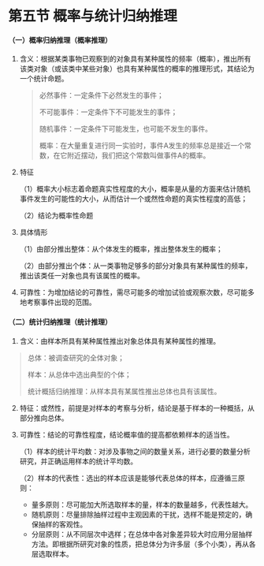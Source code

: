 # 第五节 概率与统计归纳推理

#### （一）概率归纳推理（概率推理）

1. 含义：根据某类事物已观察到的对象具有某种属性的频率（概率），推出所有该类对象（或该类中某些对象）也具有某种属性的概率的推理形式，其结论为一个统计命题。

   > 必然事件：一定条件下必然发生的事件；
   >
   > 不可能事件：一定条件下不可能发生的事件；
   >
   > 随机事件：一定条件下可能发生，也可能不发生的事件。
   >
   > 概率：在大量重复进行同一实验时，事件A发生的频率总是接近一个常数，在它附近摆动，我们把这个常数叫做事件A的概率。

2. 特征

   （1）概率大小标志着命题真实性程度的大小，概率是从量的方面来估计随机事件发生的可能性的大小，从而估计一个或然性命题的真实性程度的高低；

   （2）结论为概率性命题

3. 具体情形

   （1）由部分推出整体：从个体发生的概率，推出整体发生的概率；

   （2）由部分推出个体：从一类事物足够多的部分对象具有某种属性的频率，推出该类任一对象也具有该属性的概率。

4. 可靠性：为增加结论的可靠性，需尽可能多的增加试验或观察次数，尽可能多地考察事件出现的范围。

#### （二）统计归纳推理（统计推理）

1. 含义：由样本所具有某种属性推出对象总体具有某种属性的推理。

> 总体：被调查研究的全体对象；
>
> 样本：从总体中选出典型的个体；
>
> 统计概括归纳推理：从样本具有某属性推出总体也具有该属性。

2. 特征：或然性，前提是对样本的考察与分析，结论是基于样本的一种概括，从部分推向总体。

3. 可靠性：结论的可靠性程度，结论概率值的提高都依赖样本的适当性。

   （1）样本的统计平均数：对涉及事物之间的数量关系，进行必要的数量分析研究，并正确运用样本的统计平均数。

   （2）样本的代表性：选出的样本应该是能够代表总体的样本，应遵循三原则：

   * 量多原则：尽可能加大所选取样本的量，样本的数量越多，代表性越大。
   * 随机原则：尽量排除抽样过程中主观因素的干扰，选样不能是预定的，确保抽样的客观性。
   * 分层原则：从不同层次中选样；在总体中各对象差异较大时应用分层抽样方法。即根据所研究对象的性质，把总体分为许多层（多个小类），再从各层选取样本。